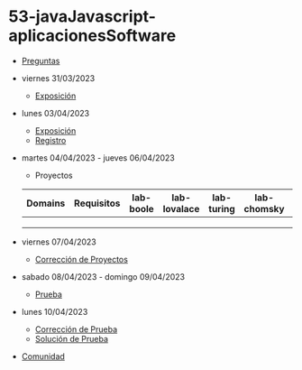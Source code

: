 # 53-javaJavascript-aplicacionesSoftware

- [Preguntas](https://escuela.it/cursos/curso-recurrencia-desarrollo-software/clase/patron)
- viernes 31/03/2023
  - [Exposición](https://escuela.it/cursos/curso-recurrencia-desarrollo-software/clase/patron)
- lunes 03/04/2023
  - [Exposición](https://escuela.it/cursos/curso-recurrencia-desarrollo-software/clase/patron)
  - [Registro](https://forms.gle/pA2QvsW32P4KtTD77)
- martes 04/04/2023 - jueves 06/04/2023
  - Proyectos
  
  |Domains|Requisitos|lab-boole|lab-lovalace|lab-turing|lab-chomsky|lab-bernersLee|
  |-------|----------|---------|------------|----------|-----------|--------------|
  |       |          |         |            |          |           |              |
  |       |          |         |            |          |           |              |
  |       |          |         |            |          |           |              |
- viernes 07/04/2023
  - [Corrección de Proyectos](https://escuela.it/cursos/curso-recurrencia-desarrollo-software/clase/patron)
- sabado 08/04/2023 - domingo 09/04/2023
  - [Prueba](https://forms.gle/hB9UJoN2PYiexctH8)
- lunes 10/04/2023
  - [Corrección de Prueba](https://escuela.it/cursos/curso-recurrencia-desarrollo-software/clase/patron)
  - [Solución de Prueba](https://docs.google.com/spreadsheets/d/1Uwtqa5VdD5wK2X7eLgkS6_th16aPnsW8pa5Ft2TyLPo/edit#gid=0)
- [Comunidad](https://app.slack.com/client/T02S3KYD464/C02U98AK74Z)

